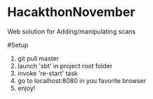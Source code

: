# HacakthonNovember
Web solution for Adding/manipulating scans

#Setup
1. git pull master
2. launch 'sbt' in project root folder
3. invoke 're-start' task
4. go to localhost:8080 in you favorite browser
5. enjoy!
